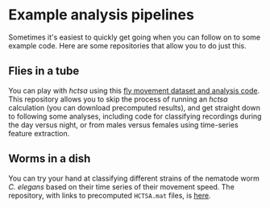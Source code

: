 # Example analysis pipelines

Sometimes it's easiest to quickly get going when you can follow on to some example code. Here are some repositories that allow you to do just this.

## Flies in a tube

You can play with _hctsa_ using this [fly movement dataset and analysis code](https://github.com/benfulcher/hctsa_phenotypingFly). This repository allows you to skip the process of running an _hctsa_ calculation \(you can download precomputed results\), and get straight down to following some analyses, including code for classifying recordings during the day versus night, or from males versus females using time-series feature extraction.

## Worms in a dish

You can try your hand at classifying different strains of the nematode worm _C. elegans_ based on their time series of their movement speed. The repository, with links to precomputed `HCTSA.mat` files, is [here](https://github.com/benfulcher/hctsa_phenotypingWorm).

